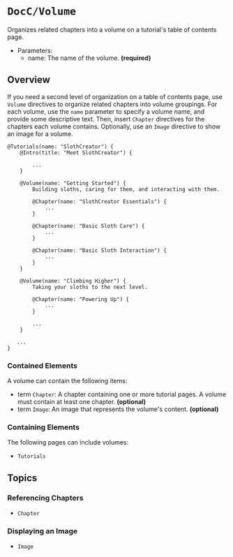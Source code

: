 # ``DocC/Volume``

Organizes related chapters into a volume on a tutorial's table of contents page.

- Parameters:
    - name: The name of the volume. **(required)**

## Overview

If you need a second level of organization on a table of contents page, use `Volume` directives to organize related chapters into volume groupings. For each volume, use the `name` parameter to specify a volume name, and provide some descriptive text. Then, insert ``Chapter`` directives for the chapters each volume contains. Optionally, use an ``Image`` directive to show an image for a volume.

```
@Tutorials(name: "SlothCreator") {
    @Intro(title: "Meet SlothCreator") {
        
        ...
    }
    
    @Volume(name: "Getting Started") {
        Building sloths, caring for them, and interacting with them.
        
        @Chapter(name: "SlothCreator Essentials") {
            ...
        }
        
        @Chapter(name: "Basic Sloth Care") {
            ...
        }
        
        @Chapter(name: "Basic Sloth Interaction") {
            ...
        }
    }
    
    @Volume(name: "Climbing Higher") {
        Taking your sloths to the next level.
        
        @Chapter(name: "Powering Up") {
            ...
        }
    
        ...
    }
    
   ...
}
````

### Contained Elements

A volume can contain the following items:

- term ``Chapter``: A chapter containing one or more tutorial pages. A volume must contain at least one chapter. **(optional)**
- term ``Image``: An image that represents the volume's content. **(optional)**

### Containing Elements

The following pages can include volumes:

* ``Tutorials``

## Topics

### Referencing Chapters

- ``Chapter``

### Displaying an Image

- ``Image``

<!-- Copyright (c) 2021 Apple Inc and the Swift Project authors. All Rights Reserved. -->
